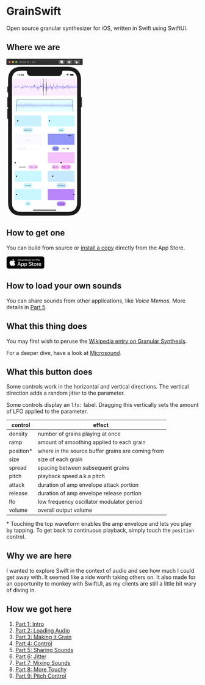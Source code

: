# GrainSwift

Open source granular synthesizer for iOS, written in Swift using SwiftUI.



## Where we are

<img src="Meta%20Assets/iPhone.png" width="200px" />



## How to get one

You can build from source or [install a copy](https://apps.apple.com/us/app/open-granular/id1549682361) directly from the App Store.

<a href="https://apps.apple.com/us/app/open-granular/id1549682361"><img src="Meta%20Assets/AppStore.svg" width="100px" /></a>



## How to load your own sounds

You can share sounds from other applications, like _Voice Memos_. More details in [Part 5](http://the.strange.agency/blog/open-grain-05/).



## What this thing does

You may first wish to peruse the [Wikipedia entry on Granular Synthesis](https://en.wikipedia.org/wiki/Granular_synthesis).

For a deeper dive, have a look at [Microsound](https://www.amazon.com/Microsound-MIT-Press-Curtis-Roads/dp/0262681544/).



## What this button does

Some controls work in the horizontal and vertical directions. The vertical direction adds a random jitter to the parameter.

Some controls display an `lfo:` label. Dragging this vertically sets the amount of LFO applied to the parameter.


control | effect
--- | ---
density | number of grains playing at once
ramp | amount of smoothing applied to each grain
position&#42; | where in the source buffer grains are coming from
size | size of each grain
spread | spacing between subsequent grains
pitch | playback speed a.k.a pitch
attack | duration of amp envelope attack portion
release | duration of amp envelope release portion
lfo | low frequency oscillator modulator period
volume | overall output volume


\* Touching the top waveform enables the amp envelope and lets you play by tapping. To get back to continuous playback, simply touch the `position` control.


## Why we are here

I wanted to explore Swift in the context of audio and see how much I could get away with. It seemed like a ride worth taking others on. It also made for an opportunity to monkey with SwiftUI, as my clients are still a little bit wary of diving in.



## How we got here

1. [Part 1: Intro](http://the.strange.agency/blog/open-grain-01/)
1. [Part 2: Loading Audio](http://the.strange.agency/blog/open-grain-02/)
1. [Part 3: Making it Grain](http://the.strange.agency/blog/open-grain-03/)
1. [Part 4: Control](http://the.strange.agency/blog/open-grain-04/)
1. [Part 5: Sharing Sounds](http://the.strange.agency/blog/open-grain-05/)
1. [Part 6: Jitter](http://the.strange.agency/blog/open-grain-06/)
1. [Part 7: Mixing Sounds](http://the.strange.agency/blog/open-grain-07/)
1. [Part 8: More Touchy](http://the.strange.agency/blog/open-grain-08/)
1. [Part 9: Pitch Control](http://the.strange.agency/blog/open-grain-09/)

